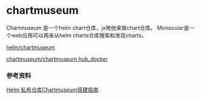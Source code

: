 # chartmuseum

Chartmuseum 是一个helm chart仓库，jx用他来做chart仓库。
Monocular是一个web应用可以用来从helm charts仓库搜索和发现charts。

[helm/chartmuseum](https://github.com/helm/chartmuseum/releases)

[chartmuseum/chartmuseum hub_docker](https://hub.docker.com/r/chartmuseum/chartmuseum)

### 参考资料

[Helm 私有仓库Chartmuseum搭建指南](https://blog.csdn.net/weixin_36938307/article/details/105270555)
